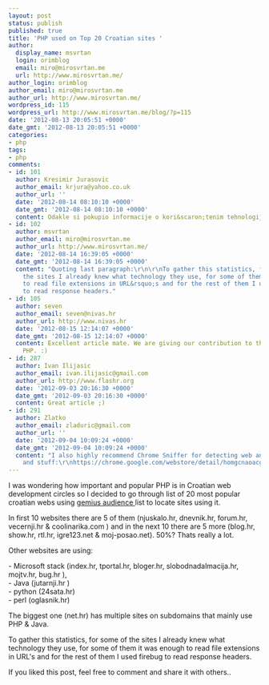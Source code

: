 ```yaml
---
layout: post
status: publish
published: true
title: 'PHP used on Top 20 Croatian sites '
author:
  display_name: msvrtan
  login: orimblog
  email: miro@mirosvrtan.me
  url: http://www.mirosvrtan.me/
author_login: orimblog
author_email: miro@mirosvrtan.me
author_url: http://www.mirosvrtan.me/
wordpress_id: 115
wordpress_url: http://www.mirosvrtan.me/blog/?p=115
date: '2012-08-13 20:05:51 +0000'
date_gmt: '2012-08-13 20:05:51 +0000'
categories:
- php
tags:
- php
comments:
- id: 101
  author: Kresimir Jurasovic
  author_email: krjura@yahoo.co.uk
  author_url: ''
  date: '2012-08-14 08:10:10 +0000'
  date_gmt: '2012-08-14 08:10:10 +0000'
  content: Odakle si pokupio informacije o kori&scaron;tenim tehnologijama?
- id: 102
  author: msvrtan
  author_email: miro@mirosvrtan.me
  author_url: http://www.mirosvrtan.me/
  date: '2012-08-14 16:39:05 +0000'
  date_gmt: '2012-08-14 16:39:05 +0000'
  content: "Quoting last paragraph:\r\n\r\nTo gather this statistics, for some of
    the sites I already knew what technology they use, for some of them it was enough
    to read file extensions in URL&rsquo;s and for the rest of them I used firebug
    to read response headers."
- id: 105
  author: seven
  author_email: seven@nivas.hr
  author_url: http://www.nivas.hr
  date: '2012-08-15 12:14:07 +0000'
  date_gmt: '2012-08-15 12:14:07 +0000'
  content: Excellent article mate. We are giving our contribution to the share of
    PHP. :)
- id: 287
  author: Ivan Ilijasic
  author_email: ivan.ilijasic@gmail.com
  author_url: http://www.flashr.org
  date: '2012-09-03 20:16:30 +0000'
  date_gmt: '2012-09-03 20:16:30 +0000'
  content: Great article ;)
- id: 291
  author: Zlatko
  author_email: zladuric@gmail.com
  author_url: ''
  date: '2012-09-04 10:09:24 +0000'
  date_gmt: '2012-09-04 10:09:24 +0000'
  content: "I also highly recommend Chrome Sniffer for detecting web and JS frameworks
    and stuff:\r\nhttps://chrome.google.com/webstore/detail/homgcnaoacgigpkkljjjekpignblkeae"
---
```

<p>I was wondering how important and popular PHP is in Croatian web development circles so I decided to go through list of 20 most popular croatian webs using <a href="http://www.audience.com.hr/pages/display/reach" target="_blank"> gemius audience </a> list to locate sites using it.</p>
<p>In first 10 websites there are 5 of them (njuskalo.hr, dnevnik.hr, forum.hr, vecernji.hr & coolinarika.com ) and in the next 10 there are 5 more (blog.hr, show.hr, rtl.hr, igre123.net & moj-posao.net). 50%? Thats really a lot. </p>
<p>Other websites are using:</p>
<p>- Microsoft stack (index.hr, tportal.hr, bloger.hr, slobodnadalmacija.hr, mojtv.hr, bug.hr ),<br />
- Java (jutarnji.hr )<br />
- python (24sata.hr)<br />
- perl (oglasnik.hr)</p>
<p>The biggest one (net.hr) has multiple sites on subdomains that mainly use PHP & Java.</p>
<p>To gather this statistics, for some of the sites I already knew what technology they use, for some of them it was enough to read file extensions in URL's and for the rest of them I used firebug to read response headers.</p>
<p>If you liked this post, feel free to comment and share it with others..</p>
